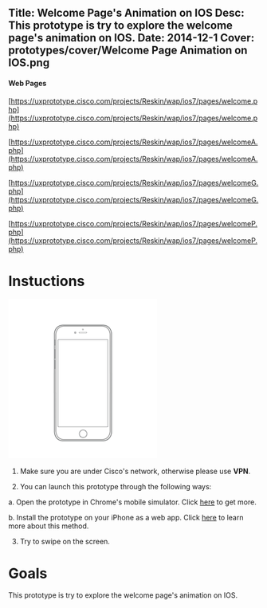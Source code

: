 Title: Welcome Page's Animation on IOS
Desc: This prototype is try to explore the welcome page's animation on IOS.
Date: 2014-12-1
Cover: prototypes/cover/Welcome Page Animation on IOS.png
---

#### Web Pages

[https://uxprototype.cisco.com/projects/Reskin/wap/ios7/pages/welcome.php](https://uxprototype.cisco.com/projects/Reskin/wap/ios7/pages/welcome.php)

[https://uxprototype.cisco.com/projects/Reskin/wap/ios7/pages/welcomeA.php](https://uxprototype.cisco.com/projects/Reskin/wap/ios7/pages/welcomeA.php)

[https://uxprototype.cisco.com/projects/Reskin/wap/ios7/pages/welcomeG.php](https://uxprototype.cisco.com/projects/Reskin/wap/ios7/pages/welcomeG.php)

[https://uxprototype.cisco.com/projects/Reskin/wap/ios7/pages/welcomeP.php](https://uxprototype.cisco.com/projects/Reskin/wap/ios7/pages/welcomeP.php)

# Instuctions 
![mobile](../../../img_data/prototypes/Mobile-2x.png)

1) Make sure you are under Cisco's network, otherwise please use **VPN**.

2) You can launch this prototype through the following ways: 

a. Open the prototype in Chrome's mobile simulator. Click [here](../guide/chrome's-mobile-simulator.html) to get more.

b. Install the prototype on your iPhone as a web app. Click [here](../guide/install-web-app.html) to learn more about this method.

3) Try to swipe on the screen.

# Goals	
This prototype is try to explore the welcome page's animation on IOS.

